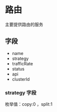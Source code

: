 # 路由
主要提供路由的服务


## 字段

- name
- strategy
- trafficRate
- status
- api
- clusterId


### strategy 字段

枚举值：copy:0 ，split:1

